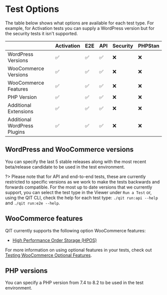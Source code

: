 # Test Options

The table below shows what options are available for each test type. For example, for Activation tests you can supply a WordPress version but for the security tests it isn't supported.

|                              | Activation | E2E | API | Security | PHPStan |
| ---------------------------- | ---------- | --- | --- | -------- | ------- |
| WordPress Versions           | ✅         | ✅  | ✅  | ❌       | ❌      |
| WooCommerce Versions         | ✅         | ✅  | ✅  | ❌       | ❌      |
| WooCommerce Features         | ✅         | ✅  | ✅  | ❌       | ❌      |
| PHP Version                  | ✅         | ✅  | ✅  | ❌       | ❌      |
| Additional Extensions        | ✅         | ✅  | ✅  | ❌       | ❌      |
| Additional WordPress Plugins | ✅         | ✅  | ✅  | ❌       | ❌      |

## WordPress and WooCommerce versions

You can specify the last 5 stable releases along with the most recent beta/release candidate to be used in the test environment.

?> Please note that for API and end-to-end tests, these are currently restricted to specific versions as we work to make the tests backwards and forwards compatible. For the most up to date versions that we currently support, you can select the test type in the Viewer under `Run a Test` or, using the QIT CLI, check the help for each test type: `./qit run:api --help` and `./qit run:e2e --help`.

## WooCommerce features

QIT currently supports the following option WooCommerce features:

- [High Performance Order Storage (HPOS)](https://developer.woocommerce.com/roadmap/high-performance-order-storage/)

For more information on using optional features in your tests, check out [Testing WooCommerce Optional Features](cli/running-tests?id=using-optional-features).

## PHP versions

You can specify a PHP version from 7.4 to 8.2 to be used in the test environment.
